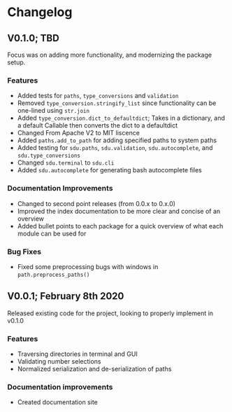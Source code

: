 # Changelog

## V0.1.0; TBD
Focus was on adding more functionality, and modernizing the package setup.

### Features
- Added tests for ```paths```, ```type_conversions``` and ```validation```
- Removed ```type_conversion.stringify_list``` since functionality can be one-lined using ```str.join```
- Added ```type_conversion.dict_to_defaultdict```; Takes in a dictionary, and a default Callable then converts the dict to a defaultdict
- Changed From Apache V2 to MIT liscence
- Added ```paths.add_to_path``` for adding specified paths to system paths
- Added testing for ```sdu.paths```, ```sdu.validation```, ```sdu.autocomplete```, and ```sdu.type_conversions```
- Changed ```sdu.terminal``` to ```sdu.cli```
- Added ```sdu.autocomplete``` for generating bash autocomplete files

### Documentation Improvements
- Changed to second point releases (from 0.0.x to 0.x.0)
- Improved the index documentation to be more clear and concise of an overview
- Added bullet points to each package for a quick overview of what each module can be used for

### Bug Fixes
- Fixed some preprocessing bugs with windows in ```path.preprocess_paths()```

## V0.0.1; February 8th 2020

Released existing code for the project, looking to properly implement in v0.1.0

### Features

- Traversing directories in terminal and GUI
- Validating number selections
- Normalized serialization and de-serialization of paths

### Documentation improvements

- Created documentation site